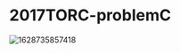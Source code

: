 # 2017TORC-problemC
![1628735857418](https://user-images.githubusercontent.com/39851279/129130061-da804f40-628f-4ea7-8d52-e1f4f685e25f.jpg)

